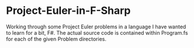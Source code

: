 # Project-Euler-in-F-Sharp
Working through some Project Euler problems in a language I have wanted to learn for a bit, F#.
The actual source code is contained within Program.fs for each of the given Problem directories.
